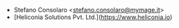 - Stefano Consolaro \<<stefano.consolaro@mymage.it>\>
- [Heliconia Solutions Pvt. Ltd.\](<https://www.heliconia.io>)
